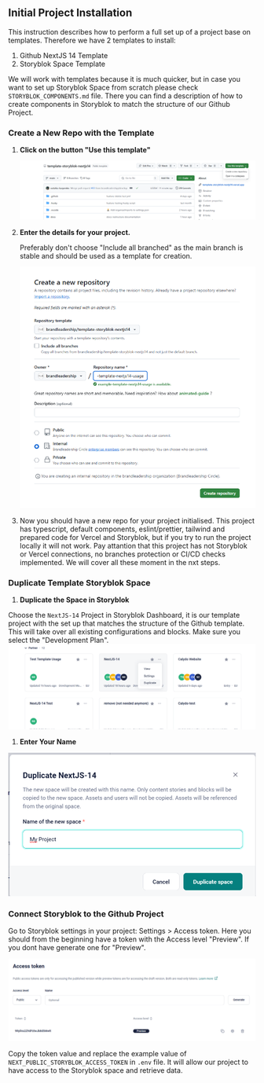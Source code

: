 ## Initial Project Installation

This instruction describes how to perform a full set up of a project base on templates. Therefore we have 2 templates to install:

1. Github NextJS 14 Template
2. Storyblok Space Template

We will work with templates because it is much quicker, but in case you want to set up Storyblok Space from scratch please check `STORYBLOK_COMPONENTS.md` file. There you can find a description of how to create components in Storyblok to match the structure of our Github Project.

### Create a New Repo with the Template

1. **Click on the button "Use this template"**

    ![alt text](../img/create-template.png)

2. **Enter the details for your project.**

    Preferably don't choose "Include all branched" as the main branch is stable and should be used as a template for creation.

    ![alt text](../img/template-details.png)

3. Now you should have a new repo for your project initialised. This project has typescript, default components, eslint/prettier, tailwind and prepared code for Vercel and Storyblok, but if you try to run the project locally it will not work.
   Pay attantion that this project has not Storyblok or Vercel connections, no branches protection or CI/CD checks implemented.
   We will cover all these moment in the nxt steps.

### Duplicate Template Storyblok Space

1. **Duplicate the Space in Storyblok**

Choose the `NextJS-14` Project in Storyblok Dashboard, it is our template project with the set up that matches the structure of the Github template. This will take over all existing configurations and blocks. Make sure you select the "Development Plan".
![alt text](../img/dublicate-project.png)

1. **Enter Your Name**

![alt text](../img/dublicate-project-name.png)

### Connect Storyblok to the Github Project

Go to Storyblok settings in your project: Settings > Access token.
Here you should from the beginning have a token with the Access level "Preview". If you dont have generate one for "Preview".

![alt text](../img/access-token.png)

Copy the token value and replace the example value of `NEXT_PUBLIC_STORYBLOK_ACCESS_TOKEN` in `.env` file.
It will allow our project to have access to the Storyblok space and retrieve data.
